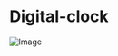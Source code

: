 # Digital-clock
![Image](https://github.com/user-attachments/assets/a7d7b9fc-aa10-4f02-a288-0123b5d16024)
